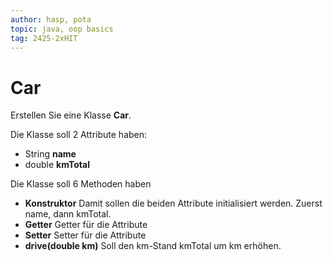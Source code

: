 ```yaml
---
author: hasp, pota
topic: java, oop basics
tag: 2425-2xHIT
---
```


# Car

Erstellen Sie eine Klasse **Car**.

Die Klasse soll 2 Attribute haben:

* String **name**
* double **kmTotal**

Die Klasse soll 6 Methoden haben

* **Konstruktor** Damit sollen die beiden Attribute initialisiert werden. Zuerst name, dann kmTotal.
* **Getter** Getter für die Attribute
* **Setter** Setter für die Attribute
* **drive(double km)** Soll den km-Stand kmTotal um km erhöhen.